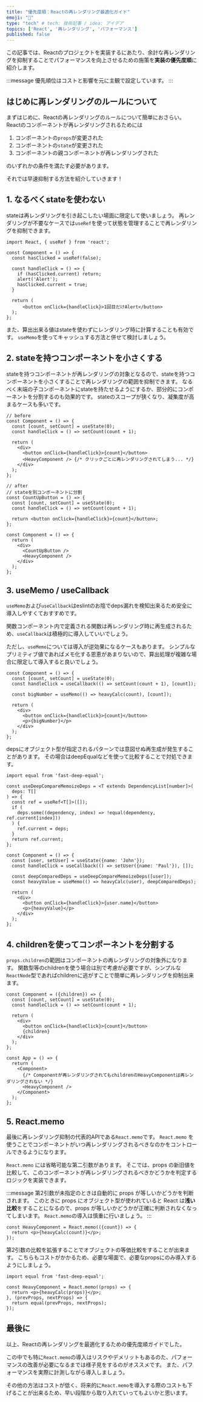 ```yaml
---
title: "優先度順：Reactの再レンダリング最適化ガイド"
emoji: "🚤"
type: "tech" # tech: 技術記事 / idea: アイデア
topics: ['React', '再レンダリング', 'パフォーマンス']
published: false
---
```


この記事では、Reactのプロジェクトを実装するにあたり、余計な再レンダリングを抑制することでパフォーマンスを向上させるための施策を**実装の優先度順**に紹介します。

:::message
優先順位はコストと影響を元に主観で設定しています。
:::

## はじめに再レンダリングのルールについて
まずはじめに、Reactの再レンダリングのルールについて簡単におさらい。
Reactのコンポーネントが再レンダリングされるためには

1. コンポーネントの`props`が変更された
2. コンポーネントの`state`が変更された
3. コンポーネントの親コンポーネントが再レンダリングされた

のいずれかの条件を満たす必要があります。

それでは早速抑制する方法を紹介していきます！

## 1. なるべくstateを使わない
stateは再レンダリングを引き起こしたい場面に限定して使いましょう。
再レンダリングが不要なケースでは`useRef`を使って状態を管理することで再レンダリングを抑制できます。

```tsx
import React, { useRef } from 'react';

const Component = () => {
  const hasClicked = useRef(false);
  
  const handleClick = () => {
    if (hasClicked.current) return;
    alert('Alert');
    hasClicked.current = true;
  }

  return (
      <button onClick={handleClick}>1回目だけAlert</button>
  );
};
```

また、算出出来る値はstateを使わずにレンダリング時に計算することも有効です。
`useMemo`を使ってキャッシュする方法と併せて検討しましょう。

## 2. stateを持つコンポーネントを小さくする
stateを持つコンポーネントが再レンダリングの対象となるので、stateを持つコンポーネントを小さくすることで再レンダリングの範囲を抑制できます。
なるべく末端の子コンポーネントにstateを持たせるようにするか、部分的にコンポーネントを分割するのも効果的です。
stateのスコープが狭くなり、凝集度が高まるケースも多いです。

```tsx
// before
const Component = () => {
  const [count, setCount] = useState(0);
  const handleClick = () => setCount(count + 1);

  return (
    <div>
      <button onClick={handleClick}>{count}</button>
      <HeavyComponent /> {/* クリックごとに再レンダリングされてしまう... */}
    </div>
  );
};
```
```tsx
// after
// stateを別コンポーネントに分割
const CountUpButton = () => {
  const [count, setCount] = useState(0);
  const handleClick = () => setCount(count + 1);

  return <button onClick={handleClick}>{count}</button>;
};

const Component = () => {
  return (
    <div>
      <CountUpButton />
      <HeavyComponent />
    </div>
  );
};
```

## 3. useMemo / useCallback
`useMemo`および`useCallback`はeslintのお陰でdeps漏れを検知出来るため安全に導入しやすくておすすめです。

関数コンポーネント内で定義される関数は再レンダリング時に再生成されるため、`useCallback`は積極的に導入していいでしょう。

ただし、`useMemo`については導入が逆効果になるケースもあります。
シンプルなプリミティブ値であればメモ化する恩恵があまりないので、算出処理が複雑な場合に限定して導入すると良いでしょう。

```tsx
const Component = () => {
  const [count, setCount] = useState(0);
  const handleClick = useCallback(() => setCount(count + 1), [count]);

  const bigNumber = useMemo(() => heavyCalc(count), [count]);
  
  return (
    <div>
      <button onClick={handleClick}>{count}</button>
      <p>{bigNumber}</p>
    </div>
  );
};
```

depsにオブジェクト型が指定されるパターンでは意図せぬ再生成が発生することがあります。
その場合はdeepEqualなどを使って比較することで対処できます。

```tsx
import equal from 'fast-deep-equal';

const useDeepCompareMemoizeDeps = <T extends DependencyList[number]>(
  deps: T[]
) => {
  const ref = useRef<T[]>([]);
  if (
    deps.some((dependency, index) => !equal(dependency, ref.current[index]))
  ) {
    ref.current = deps;
  }
  return ref.current;
};

const Component = () => {
  const [user, setUser] = useState({name: 'John'});
  const handleClick = useCallback(() => setUser({name: 'Paul'}), []);

  const deepComparedDeps = useDeepCompareMemoizeDeps([user]);
  const heavyValue = useMemo(() => heavyCalc(user), deepComparedDeps);
  
  return (
    <div>
      <button onClick={handleClick}>{user.name}</button>
      <p>{heavyValue}</p>
    </div>
  );
};
```


## 4. childrenを使ってコンポーネントを分割する
`props.children`の範囲はコンポーネントの再レンダリングの対象外になります。
関数型等のchildrenを使う場合は別で考慮が必要ですが、シンプルな`ReactNode`型であればchildrenに逃がすことで簡単に再レンダリングを抑制出来ます。

```tsx
const Component = ({children}) => {
  const [count, setCount] = useState(0);
  const handleClick = () => setCount(count + 1);

  return (
    <div>
      <button onClick={handleClick}>{count}</button>
      {children} 
    </div>
  );
};

const App = () => {
  return (
    <Component>
      {/* Componentが再レンダリングされてもchildrenのHeavyComponentは再レンダリングされない */}
      <HeavyComponent /> 
    </Component>
  );
};
```


## 5. React.memo
最後に再レンダリング抑制の代表的APIである`React.memo`です。
`React.memo` を使うことでコンポーネントがいつ再レンダリングされるべきなのかをコントロールできるようになります。

`React.memo` には省略可能な第二引数があります。
そこでは、props の新旧値を比較して、このコンポーネントが再レンダリングされるべきかどうかを判定するロジックを実装できます。

:::message
第2引数が未指定のときは自動的に props が等しいかどうかを判断されます。
このときに props にオブジェクト型が使われていると React は**浅い比較**をすることになるので、props が等しいかどうかが正確に判断されなくなってしまいます。
`React.memo`の導入は慎重に行いましょう。
:::

```tsx
const HeavyComponent = React.memo(({count}) => {
  return <p>{heavyCalc(count)}</p>;
});
```

第2引数の比較を拡張することでオブジェクトの等価比較をすることが出来ます。
こちらもコストがかかるため、必要な場面で、必要なpropsにのみ導入するようにしましょう。

```tsx
import equal from 'fast-deep-equal';

const HeavyComponent = React.memo((props) => {
  return <p>{heavyCalc(props)}</p>;
}, (prevProps, nextProps) => {
  return equal(prevProps, nextProps);
});
```

## 最後に
以上、Reactの再レンダリングを最適化するための優先度順ガイドでした。

この中でも特に`React.memo`の導入はリスクやデメリットもあるのた、パフォーマンスの改善が必要になるまでは様子見をするのがオススメです。
また、パフォーマンスを実際に計測しながら導入しましょう。

その他の方法はコストが低く、将来的に`React.memo`を導入する際のコストも下げることが出来るため、早い段階から取り入れていってもよいかと思います。

